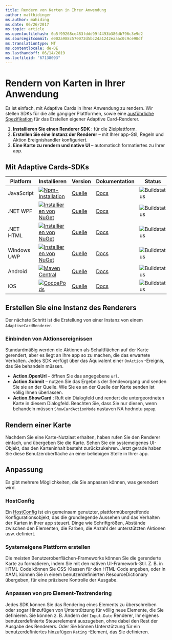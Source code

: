 ```yaml
---
title: Rendern von Karten in Ihrer Anwendung
author: matthidinger
ms.author: mahiding
ms.date: 06/26/2017
ms.topic: article
ms.openlocfilehash: 0a5f99268ce483fddd99f4493b386db796c3e9d2
ms.sourcegitcommit: e002a988c570072d5bc24a1242eaaac0c9ce90df
ms.translationtype: MT
ms.contentlocale: de-DE
ms.lasthandoff: 06/14/2019
ms.locfileid: "67138093"
---
```

# <a name="rendering-cards-inside-your-application"></a>Rendern von Karten in Ihrer Anwendung

Es ist einfach, mit Adaptive Cards in Ihrer Anwendung zu rendern. Wir stellen SDKs für die alle gängiger Plattformen, sowie eine [ausführliche Spezifikation](implement-a-renderer.md) für das Erstellen eigener Adaptive Card-Renderer.

1. **Installieren Sie einen Renderer SDK** : für die Zielplattform.
2. **Erstellen Sie eine Instanz der Renderer** – mit Ihrer app-Stil, Regeln und Aktion Ereignishandler konfiguriert.
3. **Eine Karte zu rendern und native UI** – automatisch formatiertes zu Ihrer app.

## <a name="adaptive-cards-sdks"></a>Mit Adaptive Cards-SDKs

|Platform|Installieren|Version|Dokumentation|Status|
|---|---|---|---|---|
| JavaScript | [![Npm-Installation](https://img.shields.io/npm/v/adaptivecards.svg)](https://www.npmjs.com/package/adaptivecards) | [Quelle](https://github.com/Microsoft/AdaptiveCards/tree/master/source/nodejs)| [Docs](../sdk/rendering-cards/javascript/getting-started.md) | ![Buildstatus](https://img.shields.io/vso/build/Microsoft/56cf629e-8f3a-4412-acbc-bf69366c552c/20564.svg) |
| .NET WPF | [![Installieren von NuGet](https://img.shields.io/nuget/vpre/AdaptiveCards.Rendering.Wpf.svg)](https://www.nuget.org/packages/AdaptiveCards.Rendering.Wpf) | [Quelle](https://github.com/Microsoft/AdaptiveCards/tree/master/source/dotnet)| [Docs](../sdk/rendering-cards/net-wpf/getting-started.md) | ![Buildstatus](https://img.shields.io/vso/build/Microsoft/56cf629e-8f3a-4412-acbc-bf69366c552c/20596.svg) |
| .NET HTML | [![Installieren von NuGet](https://img.shields.io/nuget/vpre/AdaptiveCards.Rendering.Html.svg)](https://www.nuget.org/packages/AdaptiveCards.Rendering.Html) | [Quelle](https://github.com/Microsoft/AdaptiveCards/tree/master/source/dotnet) | [Docs](../sdk/rendering-cards/net-html/getting-started.md) | ![Buildstatus](https://img.shields.io/vso/build/Microsoft/56cf629e-8f3a-4412-acbc-bf69366c552c/20596.svg) |
| Windows UWP | [![Installieren von NuGet](https://img.shields.io/nuget/vpre/AdaptiveCards.Rendering.Uwp.svg)](https://www.nuget.org/packages/AdaptiveCards.Rendering.Uwp) | [Quelle](https://github.com/Microsoft/AdaptiveCards/tree/master/source/uwp) | [Docs](../sdk/rendering-cards/uwp/getting-started.md) | ![Buildstatus](https://img.shields.io/vso/build/Microsoft/56cf629e-8f3a-4412-acbc-bf69366c552c/20583.svg) |
| Android | [![Maven Central](https://img.shields.io/maven-central/v/io.adaptivecards/adaptivecards-android.svg)](https://search.maven.org/#search%7Cga%7C1%7Ca%3A%22adaptivecards-android%22) | [Quelle](https://github.com/Microsoft/AdaptiveCards/tree/master/source/android) | [Docs](../sdk/rendering-cards/android/getting-started.md) | ![Buildstatus](https://img.shields.io/vso/build/Microsoft/8d47e068-03c8-4cdc-aa9b-fc6929290322/17651.svg)
| iOS | [![CocoaPods](https://img.shields.io/cocoapods/v/AdaptiveCards.svg)](https://cocoapods.org/pods/AdaptiveCards) | [Quelle](https://github.com/Microsoft/AdaptiveCards/tree/master/source/ios) | [Docs](../sdk/rendering-cards/ios/getting-started.md) |  ![Buildstatus](https://img.shields.io/vso/build/Microsoft/8d47e068-03c8-4cdc-aa9b-fc6929290322/16990.svg) |

## <a name="create-an-instance-of-the-renderer"></a>Erstellen Sie eine Instanz des Renderers

Der nächste Schritt ist die Erstellung von einer Instanz von einem `AdaptiveCardRenderer`. 

### <a name="hook-up-action-events"></a>Einbinden von Aktionsereignissen

Standardmäßig werden die Aktionen als Schaltflächen auf der Karte gerendert, aber es liegt an Ihre app so zu machen, die das erwartete Verhalten. Jedes SDK verfügt über das Äquivalent einer `OnAction` -Ereignis, das Sie behandeln müssen.

* **Action.OpenUrl** – öffnen Sie das angegebene `url`.  
* **Action.Submit** – nutzen Sie das Ergebnis der Sendevorgang und senden Sie sie an der Quelle. Wie Sie es an der Quelle der Karte senden ist völlig Ihnen überlassen.
* **Action.ShowCard** : Ruft ein Dialogfeld und rendert die untergeordneten Karte in diesem Dialogfeld. Beachten Sie, dass Sie nur diesen, wenn behandeln müssen `ShowCardActionMode` nastaven NA hodnotu `popup`.

## <a name="render-a-card"></a>Rendern einer Karte

Nachdem Sie eine Karte-Nutzlast erhalten, haben rufen Sie den Renderer einfach, und übergeben Sie die Karte. Sehen Sie ein systemeigenes UI-Objekt, das den Karteninhalt besteht zurückzukehren. Jetzt gerade haben Sie diese Benutzeroberfläche an einer beliebigen Stelle in Ihrer app.

## <a name="customization"></a>Anpassung

Es gibt mehrere Möglichkeiten, die Sie anpassen können, was gerendert wird. 

### <a name="hostconfig"></a>HostConfig

Ein [HostConfig](host-config.md) ist ein gemeinsam genutzter, plattformübergreifende Konfigurationsobjekt, das die grundlegende Aussehen und das Verhalten der Karten in Ihrer app steuert. Dinge wie Schriftgrößen, Abstände zwischen den Elementen, die Farben, die Anzahl der unterstützten Aktionen usw. definiert. 

### <a name="native-platform-styling"></a>Systemeigene Plattform erstellen

Die meisten Benutzeroberflächen-Frameworks können Sie die gerenderte Karte zu formatieren, indem Sie mit den nativen UI-Framework-Stil. Z. B. in HTML-Code können Sie CSS-Klassen für den HTML-Code angeben, oder in XAML können Sie in einem benutzerdefinierten ResourceDictionary übergeben, für eine präzisere Kontrolle der Ausgabe.

### <a name="customize-per-element-rendering"></a>Anpassen von pro Element-Textrendering

Jedes SDK können Sie das Rendering eines Elements zu überschreiben oder sogar Hinzufügen von Unterstützung für völlig neue Elemente, die Sie definieren.  Sie können z. B. Ändern der `Input.Date` Renderer, Ihr eigenes benutzerdefinierte Steuerelement auszugeben, ohne dabei den Rest der Ausgabe des Renderers. Oder Sie können Unterstützung für ein benutzerdefiniertes hinzufügen `Rating` -Element, das Sie definieren.



